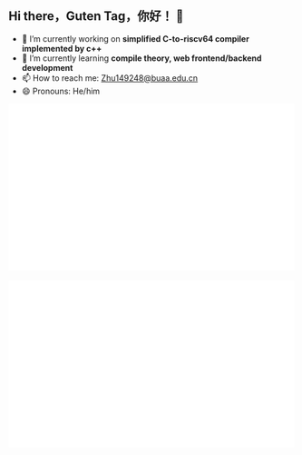 ## Hi there，Guten Tag，你好！ 👋

- 🔭 I’m currently working on **simplified C-to-riscv64 compiler implemented by c++**
- 🌱 I’m currently learning **compile theory, web frontend/backend development**
- 📫 How to reach me: Zhu149248@buaa.edu.cn
- 😄 Pronouns: He/him

<!--
**Galaxy-JewXW/Galaxy-JewXW** is a ✨ _special_ ✨ repository because its `README.md` (this file) appears on your GitHub profile.

Here are some ideas to get you started:

-->

![](https://raw.githubusercontent.com/Galaxy-JewXW/my-github-stats/master/generated/overview.svg#gh-light-mode-only)

![](https://raw.githubusercontent.com/Galaxy-JewXW/my-github-stats/master/generated/languages.svg#gh-light-mode-only)
